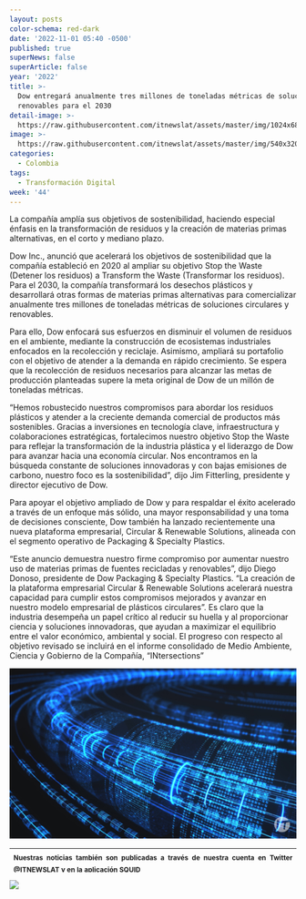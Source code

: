 ```yaml
---
layout: posts
color-schema: red-dark
date: '2022-11-01 05:40 -0500'
published: true
superNews: false
superArticle: false
year: '2022'
title: >-
  Dow entregará anualmente tres millones de toneladas métricas de soluciones
  renovables para el 2030
detail-image: >-
  https://raw.githubusercontent.com/itnewslat/assets/master/img/1024x680/trabajo-sostenible-g.jpg
image: >-
  https://raw.githubusercontent.com/itnewslat/assets/master/img/540x320/trabajo-sostenible-p.jpg
categories:
  - Colombia
tags:
  - Transformación Digital
week: '44'
---
```

La compañía amplía sus objetivos de sostenibilidad, haciendo especial énfasis en la transformación de residuos y la creación de materias primas alternativas, en el corto y mediano plazo.

Dow Inc., anunció que acelerará los objetivos de sostenibilidad que la compañía estableció en 2020 al ampliar su objetivo Stop the Waste (Detener los residuos) a Transform the Waste (Transformar los residuos). Para el 2030, la compañía transformará los desechos plásticos y desarrollará otras formas de materias primas alternativas para comercializar anualmente tres millones de toneladas métricas de soluciones circulares y renovables.

Para ello, Dow enfocará sus esfuerzos en disminuir el volumen de residuos en el ambiente, mediante la construcción de ecosistemas industriales enfocados en la recolección y reciclaje. Asimismo, ampliará su portafolio con el objetivo de atender a la demanda en rápido crecimiento. Se espera que la recolección de residuos necesarios para alcanzar las metas de producción planteadas supere la meta original de Dow de un millón de toneladas métricas. 
 
“Hemos robustecido nuestros compromisos para abordar los residuos plásticos y atender a la creciente demanda comercial de productos más sostenibles. Gracias a inversiones en tecnología clave, infraestructura y colaboraciones estratégicas, fortalecimos nuestro objetivo Stop the Waste para reflejar la transformación de la industria plástica y el liderazgo de Dow para avanzar hacia una economía circular. Nos encontramos en la búsqueda constante de soluciones innovadoras y con bajas emisiones de carbono, nuestro foco es la sostenibilidad”, dijo Jim Fitterling, presidente y director ejecutivo de Dow.
 
Para apoyar el objetivo ampliado de Dow y para respaldar el éxito acelerado a través de un enfoque más sólido, una mayor responsabilidad y una toma de decisiones consciente, Dow también ha lanzado recientemente una nueva plataforma empresarial, Circular & Renewable Solutions, alineada con el segmento operativo de Packaging & Specialty Plastics.
 
“Este anuncio demuestra nuestro firme compromiso por aumentar nuestro uso de materias primas de fuentes recicladas y renovables”, dijo Diego Donoso, presidente de Dow Packaging & Specialty Plastics. “La creación de la plataforma empresarial Circular & Renewable Solutions acelerará nuestra capacidad para cumplir estos compromisos mejorados y avanzar en nuestro modelo empresarial de plásticos circulares”.
Es claro que la industria desempeña un papel crítico al reducir su huella y al proporcionar ciencia y soluciones innovadoras, que ayudan a maximizar el equilibrio entre el valor económico, ambiental y social. El progreso con respecto al objetivo revisado se incluirá en el informe consolidado de Medio Ambiente, Ciencia y Gobierno de la Compañía, “INtersections”

![](https://raw.githubusercontent.com/itnewslat/assets/master/img/540x320/trabajo-sostenible-p.jpg)

<table style="height: 42px;" width="569">
<tbody>
<tr>
<td style="text-align: justify;"><sub><strong>Nuestras noticias también son publicadas a través de nuestra cuenta en Twitter <a href="https://twitter.com/itnewslat?lang=es">@ITNEWSLAT</a> y en la aplicación <a href="https://squidapp.co/en/">SQUID</a></strong></sub></td>
</tr>
</tbody>
</table>

<img src="https://tracker.metricool.com/c3po.jpg?hash=56f88a41e39ab42c063cc51676587a04"/>